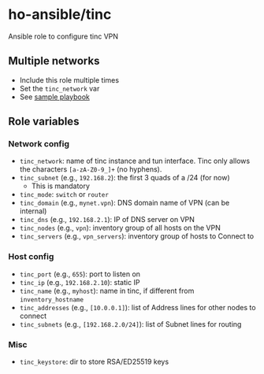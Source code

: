 # ho-ansible/tinc
Ansible role to configure tinc VPN

## Multiple networks
+ Include this role multiple times
+ Set the `tinc_network` var
+ See [sample playbook](https://github.com/ho-ansible/ansible/blob/master/plays/tinc.yml)

## Role variables
### Network config
+ `tinc_network`: name of tinc instance and tun interface.
  Tinc only allows the characters `[a-zA-Z0-9_]+` (no hyphens).
+ `tinc_subnet` (e.g., `192.168.2`): the first 3 quads of a /24 (for now)
  + This is mandatory
+ `tinc_mode`: `switch` or `router`
+ `tinc_domain` (e.g., `mynet.vpn`): DNS domain name of VPN (can be internal)
+ `tinc_dns` (e.g., `192.168.2.1`): IP of DNS server on VPN
+ `tinc_nodes` (e.g., `vpn`): inventory group of all hosts on the VPN
+ `tinc_servers` (e.g., `vpn_servers`): inventory group of hosts to Connect to

### Host config
+ `tinc_port` (e.g., `655`): port to listen on
+ `tinc_ip` (e.g., `192.168.2.10`): static IP 
+ `tinc_name` (e.g., `myhost`): name in tinc, if different from `inventory_hostname`
+ `tinc_addresses` (e.g., `[10.0.0.1]`): list of Address lines for other nodes to connect
+ `tinc_subnets` (e.g., `[192.168.2.0/24]`): list of Subnet lines for routing

### Misc
+ `tinc_keystore`: dir to store RSA/ED25519 keys
